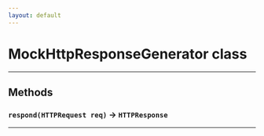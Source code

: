 ```yaml
---
layout: default
---
```

# MockHttpResponseGenerator class
---
## Methods
### `respond(HTTPRequest req)` → `HTTPResponse`
---
